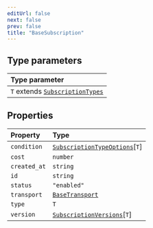 ```yaml
---
editUrl: false
next: false
prev: false
title: "BaseSubscription"
---
```


## Type parameters

| Type parameter |
| :------ |
| `T` extends [`SubscriptionTypes`](/api/eventsub/enumerations/subscriptiontypes/) |

## Properties

| Property | Type |
| :------ | :------ |
| `condition` | [`SubscriptionTypeOptions`](/api/eventsub/interfaces/subscriptiontypeoptions/)\[`T`\] |
| `cost` | `number` |
| `created_at` | `string` |
| `id` | `string` |
| `status` | `"enabled"` |
| `transport` | [`BaseTransport`](/api/eventsub/interfaces/basetransport/) |
| `type` | `T` |
| `version` | [`SubscriptionVersions`](/api/eventsub/interfaces/subscriptionversions/)\[`T`\] |
